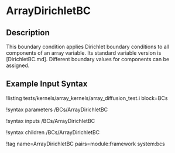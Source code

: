 # ArrayDirichletBC

## Description

This boundary condition applies Dirichlet boundary conditions to all components of an array variable.
Its standard variable version is [DirichletBC.md].
Different boundary values for components can be assigned.

## Example Input Syntax

!listing tests/kernels/array_kernels/array_diffusion_test.i block=BCs

!syntax parameters /BCs/ArrayDirichletBC

!syntax inputs /BCs/ArrayDirichletBC

!syntax children /BCs/ArrayDirichletBC

!tag name=ArrayDirichletBC pairs=module:framework system:bcs
